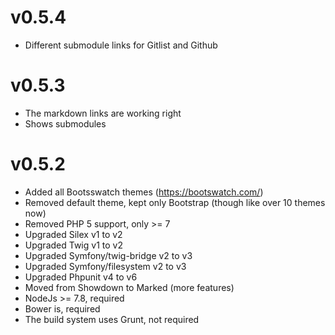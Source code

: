 # v0.5.4
* Different submodule links for Gitlist and Github

# v0.5.3
* The markdown links are working right
* Shows submodules

# v0.5.2
* Added all Bootsswatch themes (https://bootswatch.com/)
* Removed default theme, kept only Bootstrap (though like over 10 themes now)
* Removed PHP 5 support, only >= 7
* Upgraded Silex v1 to v2
* Upgraded Twig v1 to v2
* Upgraded Symfony/twig-bridge v2 to v3
* Upgraded  Symfony/filesystem v2 to v3
* Upgraded Phpunit v4 to v6
* Moved from Showdown to Marked (more features)
* NodeJs >= 7.8, required
* Bower is, required
* The build system uses Grunt, not required 
